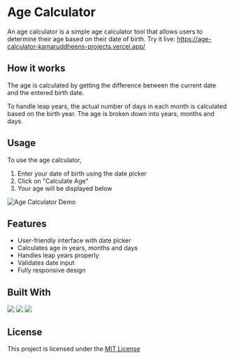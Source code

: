 # Age Calculator
An age calculator is a simple age calculator tool that allows users to determine their age based on their date of birth. Try it live: https://age-calculator-kamaruddheens-projects.vercel.app/

## How it works
The age is calculated by getting the difference between the current date and the entered birth date.

To handle leap years, the actual number of days in each month is calculated based on the birth year. The age is broken down into years, months and days.

## Usage
To use the age calculator,
1. Enter your date of birth using the date picker
1. Click on "Calculate Age"
1. Your age will be displayed below

![Age Calculator Demo](img/agecalculator.gif)

## Features
- User-friendly interface with date picker
- Calculates age in years, months and days
- Handles leap years properly
- Validates date input
- Fully responsive design

## Built With

<a src="https://www.w3schools.com/html/"><img src="https://img.icons8.com/color/48/000000/html-5.png"/></a>
<a src="https://www.w3schools.com/css/"><img src="https://img.icons8.com/color/48/000000/css3.png"/></a>
<a src="https://www.javascript.com/"><img src="https://img.icons8.com/color/48/000000/javascript.png"/></a>

## License
This project is licensed under the [MIT License](https://opensource.org/license/mit/)